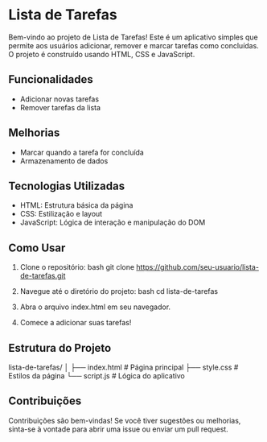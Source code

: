 # Lista de Tarefas

Bem-vindo ao projeto de Lista de Tarefas! Este é um aplicativo simples que permite aos usuários adicionar, remover e marcar tarefas como concluídas. O projeto é construído usando HTML, CSS e JavaScript.

## Funcionalidades

- Adicionar novas tarefas
- Remover tarefas da lista

## Melhorias

- Marcar quando a tarefa for concluída
- Armazenamento de dados

## Tecnologias Utilizadas

- HTML: Estrutura básica da página
- CSS: Estilização e layout
- JavaScript: Lógica de interação e manipulação do DOM

## Como Usar

1. Clone o repositório:
bash
   git clone https://github.com/seu-usuario/lista-de-tarefas.git
   


2. Navegue até o diretório do projeto:
bash
   cd lista-de-tarefas
   


3. Abra o arquivo
index.html
em seu navegador.

4. Comece a adicionar suas tarefas!

## Estrutura do Projeto


lista-de-tarefas/
│
├── index.html       # Página principal
├── style.css        # Estilos da página
└── script.js        # Lógica do aplicativo


## Contribuições

Contribuições são bem-vindas! Se você tiver sugestões ou melhorias, sinta-se à vontade para abrir uma issue ou enviar um pull request.
